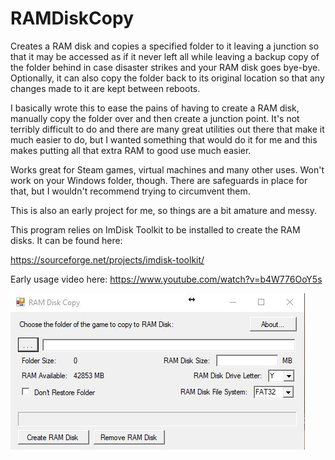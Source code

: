 # RAMDiskCopy
Creates a RAM disk and copies a specified folder to it leaving a junction so that it may be accessed as if it never left all while
leaving a backup copy of the folder behind in case disaster strikes and your RAM disk goes bye-bye. Optionally, it can also copy the
folder back to its original location so that any changes made to it are kept between reboots.

I basically wrote this to ease the pains of having to create a RAM disk, manually copy the folder over and then create a junction point.
It's not terribly difficult to do and there are many great utilities out there that make it much easier to do, but I wanted something
that would do it for me and this makes putting all that extra RAM to good use much easier.

Works great for Steam games, virtual machines and many other uses. Won't work on your Windows folder, though. There are safeguards in
place for that, but I wouldn't recommend trying to circumvent them.

This is also an early project for me, so things are a bit amature and messy.

This program relies on ImDisk Toolkit to be installed to create the RAM disks. It can be found here:

https://sourceforge.net/projects/imdisk-toolkit/

Early usage video here: https://www.youtube.com/watch?v=b4W776OoY5s

![Alt text](https://github.com/havenvanheusen/RAMDiskCopy/blob/master/RAMDiskCopy.jpg?raw=true "RAMDiskCopy")
